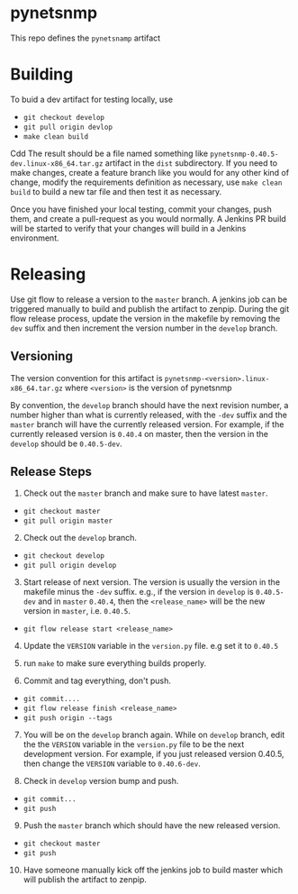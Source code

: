 # pynetsnmp
This repo defines the `pynetsnamp` artifact

# Building
To buid a dev artifact for testing locally, use
  * `git checkout develop`
  * `git pull origin devlop`
  * `make clean build`

Cdd
The result should be a file named something like `pynetsnmp-0.40.5-dev.linux-x86_64.tar.gz` artifact in the `dist` subdirectory.
If you need to make changes, create a feature branch like you would for any other kind of change, modify the requirements
definition as necessary, use `make clean build` to build a new tar file and then test it as necessary.

Once you have finished your local testing, commit your changes, push them, and create a pull-request as you would
normally. A Jenkins PR build will be started to verify that your changes will build in
a Jenkins environment.

# Releasing
Use git flow to release a version to the `master` branch. A jenkins job can be triggered manually to build and publish the
artifact to zenpip.  During the git flow release process, update the version in the makefile by removing the `dev`
suffix and then increment the version number in the `develop` branch.

## Versioning

The version convention for this artifact is `pynetsnmp-<version>.linux-x86_64.tar.gz` where `<version>`
is the version of pynetsnmp

By convention, the `develop` branch should have the next revision number, a number higher than what is
currently released, with the `-dev` suffix and the `master` branch will have the currently released version.
For example, if the currently released version is `0.40.4` on master, then
the version in the `develop` should be `0.40.5-dev`.

## Release Steps

1. Check out the `master` branch and make sure to have latest `master`.
  * `git checkout master`
  * `git pull origin master`

2. Check out the `develop` branch.
  * `git checkout develop`
  * `git pull origin develop`

3. Start release of next version. The version is usually the version in the makefile minus the `-dev` suffix.  e.g., if the version
  in `develop` is `0.40.5-dev` and in `master` `0.40.4`, then the
  `<release_name>` will be the new version in `master`, i.e. `0.40.5`.
  *  `git flow release start <release_name>`

4. Update the `VERSION` variable in the `version.py` file. e.g set it to `0.40.5`

5. run `make` to make sure everything builds properly.

6. Commit and tag everything, don't push.
  * `git commit....`
  * `git flow release finish <release_name>`
  * `git push origin --tags`

7. You will be on the `develop` branch again. While on `develop` branch, edit the the `VERSION` variable in the `version.py` file to
be the next development version. For example, if you just released version 0.40.5, then change the `VERSION` variable to
`0.40.6-dev`.

8. Check in `develop` version bump and push.
  * `git commit...`
  * `git push`

9. Push the `master` branch which should have the new released version.
  * `git checkout master`
  * `git push`

10. Have someone manually kick off the jenkins job to build master which will publish the artifact to zenpip.



